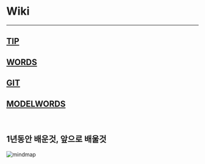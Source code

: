 # Wiki

----------

## [TIP](https://github.com/ButterflySohyun/Wiki/blob/master/TIP.md)

## [WORDS](https://github.com/ButterflySohyun/Wiki/blob/master/WORDS.md)

## [GIT](https://github.com/ButterflySohyun/Wiki/blob/master/GIT.md)

## [MODELWORDS](https://github.com/ButterflySohyun/Wiki/blob/master/MODELWORDS.md)

<br>

## 1년동안 배운것, 앞으로 배울것
![mindmap](https://user-images.githubusercontent.com/52911032/76824445-71929a80-685a-11ea-9712-a1021fd76b36.png)

